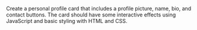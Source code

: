 Create a personal profile card that includes a profile picture, name, bio, and contact
buttons. The card should have some interactive effects using JavaScript and basic
styling with HTML and CSS.
